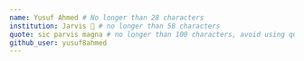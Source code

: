 ```yaml
---
name: Yusuf Ahmed # No longer than 28 characters
institution: Jarvis 🚩 # no longer than 58 characters
quote: sic parvis magna # no longer than 100 characters, avoid using quotes(") to guarantee the format remains the same.
github_user: yusuf8ahmed
---
```

